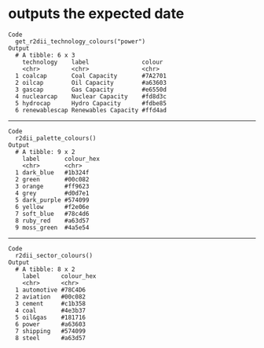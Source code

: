 # outputs the expected date

    Code
      get_r2dii_technology_colours("power")
    Output
      # A tibble: 6 x 3
        technology    label               colour 
        <chr>         <chr>               <chr>  
      1 coalcap       Coal Capacity       #7A2701
      2 oilcap        Oil Capacity        #a63603
      3 gascap        Gas Capacity        #e6550d
      4 nuclearcap    Nuclear Capacity    #fd8d3c
      5 hydrocap      Hydro Capacity      #fdbe85
      6 renewablescap Renewables Capacity #ffd4ad

---

    Code
      r2dii_palette_colours()
    Output
      # A tibble: 9 x 2
        label       colour_hex
        <chr>       <chr>     
      1 dark_blue   #1b324f   
      2 green       #00c082   
      3 orange      #ff9623   
      4 grey        #d0d7e1   
      5 dark_purple #574099   
      6 yellow      #f2e06e   
      7 soft_blue   #78c4d6   
      8 ruby_red    #a63d57   
      9 moss_green  #4a5e54   

---

    Code
      r2dii_sector_colours()
    Output
      # A tibble: 8 x 2
        label      colour_hex
        <chr>      <chr>     
      1 automotive #78C4D6   
      2 aviation   #00c082   
      3 cement     #c1b358   
      4 coal       #4e3b37   
      5 oil&gas    #181716   
      6 power      #a63603   
      7 shipping   #574099   
      8 steel      #a63d57   

